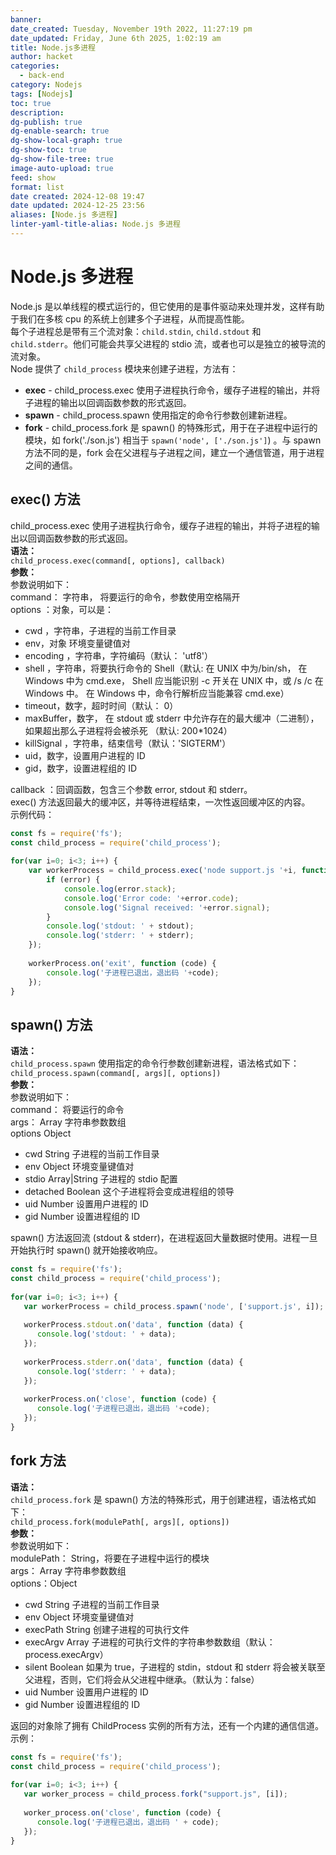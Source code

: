```yaml
---
banner: 
date_created: Tuesday, November 19th 2022, 11:27:19 pm
date_updated: Friday, June 6th 2025, 1:02:19 am
title: Node.js多进程
author: hacket
categories:
  - back-end
category: Nodejs
tags: [Nodejs]
toc: true
description: 
dg-publish: true
dg-enable-search: true
dg-show-local-graph: true
dg-show-toc: true
dg-show-file-tree: true
image-auto-upload: true
feed: show
format: list
date created: 2024-12-08 19:47
date updated: 2024-12-25 23:56
aliases: [Node.js 多进程]
linter-yaml-title-alias: Node.js 多进程
---
```


# Node.js 多进程

Node.js 是以单线程的模式运行的，但它使用的是事件驱动来处理并发，这样有助于我们在多核 cpu 的系统上创建多个子进程，从而提高性能。<br>每个子进程总是带有三个流对象：`child.stdin`, `child.stdout` 和 `child.stderr`。他们可能会共享父进程的 stdio 流，或者也可以是独立的被导流的流对象。<br>Node 提供了 `child_process` 模块来创建子进程，方法有：

- **exec** - child_process.exec 使用子进程执行命令，缓存子进程的输出，并将子进程的输出以回调函数参数的形式返回。
- **spawn** - child_process.spawn 使用指定的命令行参数创建新进程。
- **fork** - child_process.fork 是 spawn() 的特殊形式，用于在子进程中运行的模块，如 fork('./son.js') 相当于 `spawn('node', ['./son.js']`) 。与 spawn 方法不同的是，fork 会在父进程与子进程之间，建立一个通信管道，用于进程之间的通信。

## exec() 方法

child_process.exec 使用子进程执行命令，缓存子进程的输出，并将子进程的输出以回调函数参数的形式返回。<br>**语法：**<br>`child_process.exec(command[, options], callback)`<br>**参数：**<br>参数说明如下：<br>command： 字符串， 将要运行的命令，参数使用空格隔开<br>options ：对象，可以是：

- cwd ，字符串，子进程的当前工作目录
- env，对象 环境变量键值对
- encoding ，字符串，字符编码（默认： 'utf8'）
- shell ，字符串，将要执行命令的 Shell（默认: 在 UNIX 中为/bin/sh， 在 Windows 中为 cmd.exe， Shell 应当能识别 -c 开关在 UNIX 中，或 /s /c 在 Windows 中。 在 Windows 中，命令行解析应当能兼容 cmd.exe）
- timeout，数字，超时时间（默认： 0）
- maxBuffer，数字， 在 stdout 或 stderr 中允许存在的最大缓冲（二进制），如果超出那么子进程将会被杀死 （默认: 200*1024）
- killSignal ，字符串，结束信号（默认：'SIGTERM'）
- uid，数字，设置用户进程的 ID
- gid，数字，设置进程组的 ID

callback ：回调函数，包含三个参数 error, stdout 和 stderr。<br>exec() 方法返回最大的缓冲区，并等待进程结束，一次性返回缓冲区的内容。<br>示例代码：

```javascript
const fs = require('fs');
const child_process = require('child_process');
 
for(var i=0; i<3; i++) {
    var workerProcess = child_process.exec('node support.js '+i, function (error, stdout, stderr) {
        if (error) {
            console.log(error.stack);
            console.log('Error code: '+error.code);
            console.log('Signal received: '+error.signal);
        }
        console.log('stdout: ' + stdout);
        console.log('stderr: ' + stderr);
    });
 
    workerProcess.on('exit', function (code) {
        console.log('子进程已退出，退出码 '+code);
    });
}
```

## spawn() 方法

**语法：**<br>`child_process.spawn` 使用指定的命令行参数创建新进程，语法格式如下：<br>`child_process.spawn(command[, args][, options])`<br>**参数：**<br>参数说明如下：<br>command： 将要运行的命令<br>args： Array 字符串参数数组<br>options Object

- cwd String 子进程的当前工作目录
- env Object 环境变量键值对
- stdio Array|String 子进程的 stdio 配置
- detached Boolean 这个子进程将会变成进程组的领导
- uid Number 设置用户进程的 ID
- gid Number 设置进程组的 ID

spawn() 方法返回流 (stdout & stderr)，在进程返回大量数据时使用。进程一旦开始执行时 spawn() 就开始接收响应。

```javascript
const fs = require('fs');
const child_process = require('child_process');
 
for(var i=0; i<3; i++) {
   var workerProcess = child_process.spawn('node', ['support.js', i]);
 
   workerProcess.stdout.on('data', function (data) {
      console.log('stdout: ' + data);
   });
 
   workerProcess.stderr.on('data', function (data) {
      console.log('stderr: ' + data);
   });
 
   workerProcess.on('close', function (code) {
      console.log('子进程已退出，退出码 '+code);
   });
}
```

## fork 方法

**语法：**<br>`child_process.fork` 是 spawn() 方法的特殊形式，用于创建进程，语法格式如下：<br>`child_process.fork(modulePath[, args][, options])`<br>**参数：**<br>参数说明如下：<br>modulePath： String，将要在子进程中运行的模块<br>args： Array 字符串参数数组<br>options：Object

- cwd String 子进程的当前工作目录
- env Object 环境变量键值对
- execPath String 创建子进程的可执行文件
- execArgv Array 子进程的可执行文件的字符串参数数组（默认： process.execArgv）
- silent Boolean 如果为 true，子进程的 stdin，stdout 和 stderr 将会被关联至父进程，否则，它们将会从父进程中继承。（默认为：false）
- uid Number 设置用户进程的 ID
- gid Number 设置进程组的 ID

返回的对象除了拥有 ChildProcess 实例的所有方法，还有一个内建的通信信道。<br>示例：

```javascript
const fs = require('fs');
const child_process = require('child_process');
 
for(var i=0; i<3; i++) {
   var worker_process = child_process.fork("support.js", [i]);    
 
   worker_process.on('close', function (code) {
      console.log('子进程已退出，退出码 ' + code);
   });
}
```
